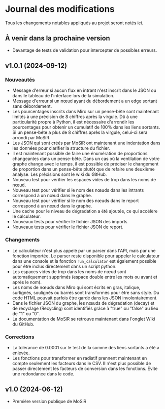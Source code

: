 # Journal des modifications
Tous les changements notables appliqués au projet seront notés ici.

## À venir dans la prochaine version
* Davantage de tests de validation pour intercepter de possibles erreurs.

## v1.0.1 (2024-09-12)
### Nouveautés
* Message d'erreur si aucun flux en intrant n'est inscrit dans le JSON ou dans le tableau de l'interface lors de la simulation.
* Message d'erreur si un nœud ayant du débordement a un edge sortant sans débordement.
* Les pourcentages inscrits dans Miro sur un pense-bête sont maintenant limités à une précision de 8 chiffres après la virgule. Dû à une particularité propre à Python, il est nécessaire d'arrondir les pourcentages pour obtenir un cumulatif de 100% dans les liens sortants. Si un pense-bête a plus de 8 chiffres après la virgule, celui-ci sera arrondi par MoSiR. 
* Les JSON qui sont créés par MoSiR ont maintenant une indentation dans les données pour clarifier la structure du fichier.
* Il est maintenant possible de faire une énumération de proportions changeantes dans un pense-bête. Dans un cas où la ventilation de votre graphe change avec le temps, il est possible de préciser le changement de proportion dans un pense-bête plutôt que de refaire une deuxième analyse. Les précisions sont le wiki du GitHub. 
* Nouveau test pour vérifier les espaces vides de trop dans les noms de nœud.
* Nouveau test pour vérifier si le nom des nœuds dans les intrants correspond à un nœud dans le graphe.
* Nouveau test pour vérifier si le nom des nœuds dans le report correspond à un nœud dans le graphe.
* Une cache pour le niveau de dégradation a été ajoutée, ce qui accélère le calculateur.
* Nouveaux tests pour vérifier le fichier JSON des imports.
* Nouveaux tests pour vérifier le fichier JSON de report.

### Changements
* Le calculateur n'est plus appelé par un parser dans l'API, mais par une fonction importée. Le parser reste disponible pour appeler le calculateur dans une console et la fonction `run_calculator` est également possible pour être inclus directement dans un script python.
* Les espaces vides de trop dans les noms de nœud sont automatiquement supprimés (espace double entre les mots ou avant et après le nom).
* Les noms de nœuds dans Miro qui sont écrits en gras, italique, surlignés, soulignés ou barrés sont transformés pour être sans style. Du code HTML pouvait parfois être gardé dans les JSON involontairement. 
* Dans le fichier JSON du graphe, les nœuds de dégradation (decay) et de recyclage (Recycling) sont identifiés grâce à "true" ou "false" au lieu de "1" ou "0".
* La documentation de MoSiR se retrouve maintenant dans l'onglet Wiki du GitHub.

### Corrections
* La tolérance de 0.0001 sur le test de la somme des liens sortants a été a enlevée.
* Les fonctions pour transformer en radiatif prennent maintenant en compte seulement les facteurs dans le CSV. Il n'est plus possible de passer directement les facteurs de conversion dans les fonctions. Évite une redondance dans le code.

## v1.0 (2024-06-12)
* Première version publique de MoSiR